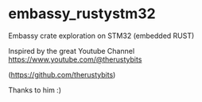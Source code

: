 # embassy_rustystm32
Embassy crate exploration on STM32 (embedded RUST)

Inspired by the great Youtube Channel https://www.youtube.com/@therustybits

(https://github.com/therustybits)

Thanks to him :)
